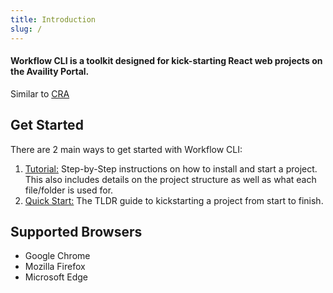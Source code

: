 ```yaml
---
title: Introduction
slug: /
---
```


#### Workflow CLI is a toolkit designed for kick-starting React web projects on the Availity Portal.

Similar to [CRA](https://reactjs.org/docs/create-a-new-react-app.html)

## Get Started

There are 2 main ways to get started with Workflow CLI:

1. [Tutorial:](/tutorial/) Step-by-Step instructions on how to install and start a project. This also includes details on the project structure as well as what each file/folder is used for.
2. [Quick Start:](/quick-start/) The TLDR guide to kickstarting a project from start to finish.

<!-- :::note
If you can't find what you are looking for on any of the left sub menus try out the `search bar` at the top of every page that leverages [Algolia](https://www.algolia.com/) to provide lightning fast searches across all of our docs.
::: -->

## Supported Browsers

- Google Chrome
- Mozilla Firefox
- Microsoft Edge
